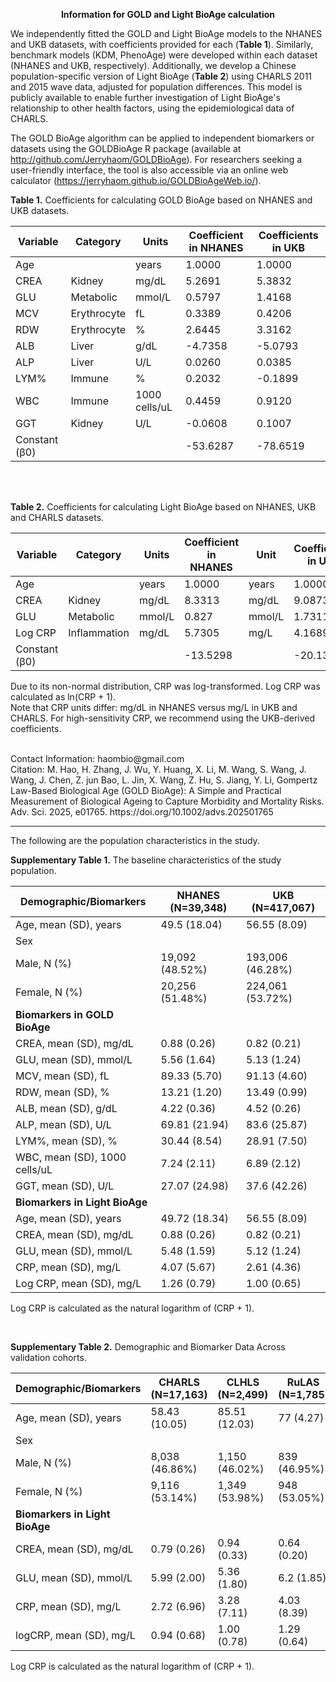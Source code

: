 <p align="center"><strong>Information for GOLD and Light BioAge calculation </strong></p>

We independently fitted the GOLD and Light BioAge models to the NHANES and UKB datasets, with coefficients provided for each (**Table 1**). Similarly, benchmark models (KDM, PhenoAge) were developed within each dataset (NHANES and UKB, respectively). Additionally, we develop a Chinese population-specific version of Light BioAge (**Table 2**) using CHARLS 2011 and 2015 wave data, adjusted for population differences. This model is publicly available to enable further investigation of Light BioAge's relationship to other health factors, using the epidemiological data of CHARLS.

The GOLD BioAge algorithm can be applied to independent biomarkers or datasets using the GOLDBioAge R package (available at http://github.com/Jerryhaom/GOLDBioAge). For researchers seeking a user-friendly interface, the tool is also accessible via an online web calculator (https://jerryhaom.github.io/GOLDBioAgeWeb.io/).

**Table 1.** Coefficients for calculating GOLD BioAge based on NHANES and UKB datasets.

| Variable | Category    | Units               | Coefficient in NHANES | Coefficients in UKB |
|----------|-------------|---------------------|-----------------------|---------------------|
| Age      |             | years               | 1.0000                | 1.0000              |
| CREA     | Kidney      | mg/dL               | 5.2691                | 5.3832              |
| GLU      | Metabolic   | mmol/L              | 0.5797                | 1.4168              |
| MCV      | Erythrocyte | fL                  | 0.3389                | 0.4206              |
| RDW      | Erythrocyte | %                   | 2.6445                | 3.3162              |
| ALB      | Liver       | g/dL                | -4.7358               | -5.0793             |
| ALP      | Liver       | U/L                 | 0.0260                 | 0.0385              |
| LYM%     | Immune      | %                   | 0.2032                | -0.1899             |
| WBC      | Immune      | 1000 cells/uL       | 0.4459                | 0.9120              |
| GGT      | Kidney      | U/L                 | -0.0608               | 0.1007              |
| Constant (β0) |        |                     | -53.6287              | -78.6519            |

<br>
<br>

**Table 2.** Coefficients for calculating Light BioAge based on NHANES, UKB and CHARLS datasets.

| Variable    | Category     | Units    | Coefficient in NHANES | Unit   | Coefficients in UKB | Unit   | Coefficients in CHARLS |
|-------------|--------------|----------|-----------------------|--------|---------------------|--------|-------------------------|
| Age         |              | years    | 1.0000                | years  | 1.0000              | years  | 1.0000                  |
| CREA        | Kidney       | mg/dL    | 8.3313                | mg/dL  | 9.0873              | mg/dL  | 5.0875                  |
| GLU         | Metabolic    | mmol/L   | 0.827                 | mmol/L | 1.7311              | mmol/L | 1.5766                  |
| Log CRP     | Inflammation | mg/dL    | 5.7305                | mg/L   | 4.1689              | mg/L   | 4.2983                  |
| Constant (β0) |             |          | -13.5298              |        | -20.1395            |        | -16.7562                |

Due to its non-normal distribution, CRP was log-transformed. Log CRP was calculated as ln(CRP + 1). <br>
Note that CRP units differ: mg/dL in NHANES versus mg/L in UKB and CHARLS. For high-sensitivity CRP, we recommend using the UKB-derived coefficients.

<br>
Contact Information: haombio@gmail.com <br>
Citation: M. Hao, H. Zhang, J. Wu, Y. Huang, X. Li, M. Wang, S. Wang, J. Wang, J. Chen, Z. jun Bao, L. Jin, X. Wang, Z. Hu, S. Jiang, Y. Li, Gompertz Law-Based Biological Age (GOLD BioAge): A Simple and Practical Measurement of Biological Ageing to Capture Morbidity and Mortality Risks. Adv. Sci. 2025, e01765. https://doi.org/10.1002/advs.202501765 <br>


_____________________________________________________________________________
The following are the population characteristics in the study.

**Supplementary Table 1.** The baseline characteristics of the study population.

| Demographic/Biomarkers        | NHANES (N=39,348)        | UKB (N=417,067)         |
|-------------------------------|--------------------------|-------------------------|
| Age, mean (SD), years         | 49.5 (18.04)             | 56.55 (8.09)            |
| Sex                           |                          |                         |
| Male, N (%)                   | 19,092 (48.52%)          | 193,006 (46.28%)        |
| Female, N (%)                 | 20,256 (51.48%)          | 224,061 (53.72%)        |
| **Biomarkers in GOLD BioAge**     |                          |                         |
| CREA, mean (SD), mg/dL        | 0.88 (0.26)              | 0.82 (0.21)             |
| GLU, mean (SD), mmol/L        | 5.56 (1.64)              | 5.13 (1.24)             |
| MCV, mean (SD), fL            | 89.33 (5.70)             | 91.13 (4.60)            |
| RDW, mean (SD), %             | 13.21 (1.20)             | 13.49 (0.99)            |
| ALB, mean (SD), g/dL          | 4.22 (0.36)              | 4.52 (0.26)             |
| ALP, mean (SD), U/L           | 69.81 (21.94)            | 83.6 (25.87)            |
| LYM%, mean (SD), %            | 30.44 (8.54)             | 28.91 (7.50)            |
| WBC, mean (SD), 1000 cells/uL | 7.24 (2.11)              | 6.89 (2.12)             |
| GGT, mean (SD), U/L           | 27.07 (24.98)            | 37.6 (42.26)            |
| **Biomarkers in Light BioAge**   |                          |                         |
| Age, mean (SD), years         | 49.72 (18.34)            | 56.55 (8.09)            |
| CREA, mean (SD), mg/dL        | 0.88 (0.26)              | 0.82 (0.21)             |
| GLU, mean (SD), mmol/L        | 5.48 (1.59)              | 5.12 (1.24)             |
| CRP, mean (SD), mg/L         | 4.07 (5.67)              | 2.61 (4.36)             |
| Log CRP, mean (SD), mg/L         | 1.26 (0.79)              | 1.00 (0.65)             |

Log CRP is calculated as the natural logarithm of (CRP + 1). <br>

<br>

**Supplementary Table 2.** Demographic and Biomarker Data Across validation cohorts.

| Demographic/Biomarkers        | CHARLS (N=17,163)       | CLHLS (N=2,499)         | RuLAS (N=1,785)         |
|-------------------------------|-------------------------|-------------------------|-------------------------|
| Age, mean (SD), years         | 58.43 (10.05)           | 85.51 (12.03)           | 77 (4.27)               |
| Sex                           |                         |                         |                         |
| Male, N (%)                   | 8,038 (46.86%)          | 1,150 (46.02%)          | 839 (46.95%)            |
| Female, N (%)                 | 9,116 (53.14%)          | 1,349 (53.98%)          | 948 (53.05%)            |
| **Biomarkers in Light BioAge**    |                         |                         |                         |
| CREA, mean (SD), mg/dL        | 0.79 (0.26)             | 0.94 (0.33)             | 0.64 (0.20)             |
| GLU, mean (SD), mmol/L        | 5.99 (2.00)             | 5.36 (1.80)             | 6.2 (1.85)              |
| CRP, mean (SD), mg/L         | 2.72 (6.96)             | 3.28 (7.11)             | 4.03 (8.39)             |
| logCRP, mean (SD), mg/L         | 0.94 (0.68)             | 1.00 (0.78)             | 1.29 (0.64)             |

Log CRP is calculated as the natural logarithm of (CRP + 1). <br>
